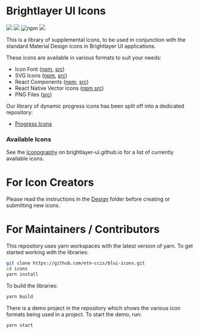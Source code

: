 # Brightlayer UI Icons

[![](https://img.shields.io/npm/v/@brightlayer-ui/icons.svg?label=@brightlayer-ui/icons&style=flat)](https://www.npmjs.com/package/@brightlayer-ui/icons)
[![](https://img.shields.io/npm/v/@brightlayer-ui/icons-svg.svg?label=@brightlayer-ui/icons-svg&style=flat)](https://www.npmjs.com/package/@brightlayer-ui/icons-svg)
![npm](https://img.shields.io/npm/v/@brightlayer-ui/icons-mui?label=%40brightlayer-ui/icons-mui)
[![](https://img.shields.io/npm/v/@brightlayer-ui/react-native-vector-icons.svg?label=@brightlayer-ui/react-native-vectoricons&style=flat)](https://www.npmjs.com/package/@brightlayer-ui/react-native-vector-icons)

This is a library of supplemental icons, to be used in conjunction with the standard Material Design icons in Brightlayer UI applications.

These icons are available in various formats to suit your needs:

-   Icon Font ([npm](https://www.npmjs.com/package/@brightlayer-ui/icons), [src](https://github.com/etn-ccis/blui-icons/tree/master/packages/mui))
-   SVG Icons ([npm](https://www.npmjs.com/package/@brightlayer-ui/icons-svg), [src](https://github.com/etn-ccis/blui-icons/tree/master/packages/svg))
-   React Components ([npm](https://www.npmjs.com/package/@brightlayer-ui/icons-mui), [src](https://github.com/etn-ccis/blui-icons/tree/master/packages/mui))
-   React Native Vector Icons ([npm](https://www.npmjs.com/package/@brightlayer-ui/react-native-vector-icons),[src](https://github.com/etn-ccis/blui-icons/tree/master/packages/rn-vector))
-   PNG Files ([src](https://github.com/etn-ccis/blui-icons/tree/master/packages/png))

Our library of dynamic progress icons has been split off into a dedicated repository:

-   [Progress Icons](https://github.com/etn-ccis/blui-progress-icons/tree/master)

### Available Icons

See the [Iconography](https://brightlayer-ui.github.io/style/icon-library) on brightlayer-ui.github.io for a list of currently available icons.

# For Icon Creators

Please read the instructions in the [Design](https://github.com/etn-ccis/blui-icons/blob/master/design/README.md) folder before creating or submitting new icons.

# For Maintainers / Contributors

This repository uses yarn workspaces with the latest version of yarn. To get started working with the libraries:

```sh
git clone https://github.com/etn-ccis/blui-icons.git
cd icons
yarn install
```

To build the libraries:

```sh
yarn build
```

There is a demo project in the repository which shows the various icon formats being used in a project. To start the demo, run:

```sh
yarn start
```
